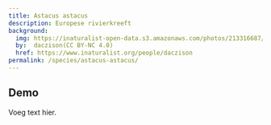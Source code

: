 ```yaml
---
title: Astacus astacus
description: Europese rivierkreeft
background:
  img: https://inaturalist-open-data.s3.amazonaws.com/photos/213316687/original.jpeg
  by:  daczison(CC BY-NC 4.0)
  href: https://www.inaturalist.org/people/daczison
permalink: /species/astacus-astacus/
---
```



## Demo

Voeg text hier.
